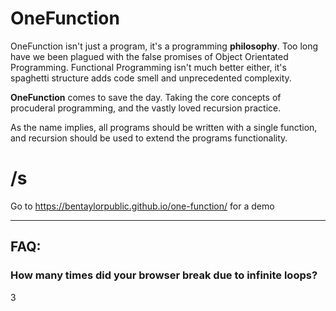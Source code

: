 # OneFunction
OneFunction isn't just a program, it's a programming **philosophy**. Too long have we been plagued with the false promises of Object Orientated Programming. Functional Programming isn't much better either, it's spaghetti structure adds code smell and unprecedented complexity.

**OneFunction** comes to save the day. Taking the core concepts of procuderal programming, and the vastly loved recursion practice.

As the name implies, all programs should be written with a single function, and recursion should be used to extend the programs functionality.

# /s

Go to https://bentaylorpublic.github.io/one-function/ for a demo

---

## FAQ:
### How many times did your browser break due to infinite loops?

3